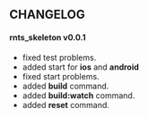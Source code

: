 ## CHANGELOG

#### rnts_skeleton v0.0.1
* fixed test problems.
* added start for **ios** and **android**
* fixed start problems.
* added **build** command.
* added **build:watch** command.
* added **reset** command. 